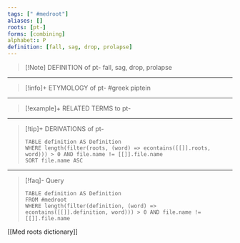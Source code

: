 ```yaml
---
tags: [" #medroot"]
aliases: []
roots: [pt-]
forms: [combining]
alphabet:: P
definition: [fall, sag, drop, prolapse]
---
```

>[!Note] DEFINITION of pt-
>fall, sag, drop, prolapse
_____
>[!info]+ ETYMOLOGY of pt-
>#greek piptein
_____
>[!example]+ RELATED TERMS to pt-
>
_____
>[!tip]+ DERIVATIONS of pt-
>```dataview
>TABLE definition AS Definition 
>WHERE length(filter(roots, (word) => econtains([[]].roots, word))) > 0 AND file.name != [[]].file.name
>SORT file.name ASC
>```
___
>[!faq]- Query
>```dataview
>TABLE definition AS Definition
>FROM #medroot
>WHERE length(filter(definition, (word) => econtains([[]].definition, word))) > 0 AND file.name != [[]].file.name
>```

[[Med roots dictionary]]